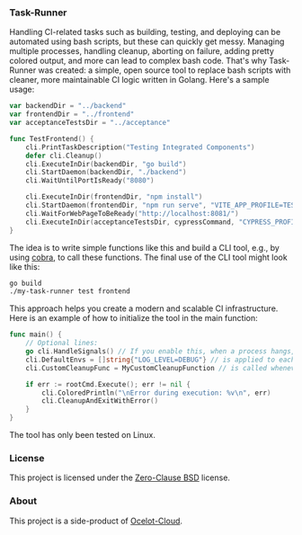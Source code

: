 ### Task-Runner

Handling CI-related tasks such as building, testing, and deploying can be automated using bash scripts, but these can quickly get messy. Managing multiple processes, handling cleanup, aborting on failure, adding pretty colored output, and more can lead to complex bash code. That's why Task-Runner was created: a simple, open source tool to replace bash scripts with cleaner, more maintainable CI logic written in Golang. Here's a sample usage:

```go
var backendDir = "../backend"
var frontendDir = "../frontend"
var acceptanceTestsDir = "../acceptance"

func TestFrontend() {
	cli.PrintTaskDescription("Testing Integrated Components")
	defer cli.Cleanup()
	cli.ExecuteInDir(backendDir, "go build")
	cli.StartDaemon(backendDir, "./backend")
	cli.WaitUntilPortIsReady("8080")

	cli.ExecuteInDir(frontendDir, "npm install")
	cli.StartDaemon(frontendDir, "npm run serve", "VITE_APP_PROFILE=TEST")
	cli.WaitForWebPageToBeReady("http://localhost:8081/")
	cli.ExecuteInDir(acceptanceTestsDir, cypressCommand, "CYPRESS_PROFILE=TEST")
}
```

The idea is to write simple functions like this and build a CLI tool, e.g., by using [cobra](https://github.com/spf13/cobra), to call these functions. The final use of the CLI tool might look like this: 

```bash
go build
./my-task-runner test frontend
```

This approach helps you create a modern and scalable CI infrastructure. Here is an example of how to initialize the tool in the main function: 

```go
func main() {
    // Optional lines:
	go cli.HandleSignals() // If you enable this, when a process hangs, you can press "CTRL" + "C" which will call the cleanup function and try to gracefully shut down the process. If that does not work, it will forcefully exit the program.
    cli.DefaultEnvs = []string{"LOG_LEVEL=DEBUG"} // is applied to each command called
	cli.CustomCleanupFunc = MyCustomCleanupFunction // is called whenever tr.Cleanup is called

	if err := rootCmd.Execute(); err != nil {
		cli.ColoredPrintln("\nError during execution: %v\n", err)
		cli.CleanupAndExitWithError()
	}
}
```

The tool has only been tested on Linux.

### License

This project is licensed under the [Zero-Clause BSD](./LICENSE) license. 

### About

This project is a side-product of [Ocelot-Cloud](https://github.com/ocelot-cloud/ocelot-cloud).